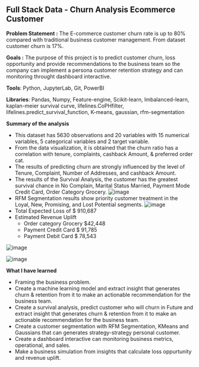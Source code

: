 ## Full Stack Data - Churn Analysis Ecommerce Customer

**Problem Statement :**
The E-commerce customer churn rate is up to 80% compared with traditional business customer management. From dataset customer churn is 17%.

**Goals :**
The purpose of this project is to predict customer churn, loss opportunity and provide recommendations to the business team so the company can implement a persona customer retention strategy and can monitoring throught dashboard interactive.

**Tools**: Python, JupyterLab, Git, PowerBI

**Libraries**: Pandas, Numpy, Feature-engine, Scikit-learn, Imbalanced-learn, kaplan-meier survival curve, lifelines.CoPHfilter, lifelines.predict_survival_function, K-means, gaussian, rfm-segmentation

**Summary of the analysis**
* This dataset has 5630 observations and 20 variables with 15 numerical variables, 5 categorical variables and 2 target variable.
* From the data visualization, it is obtained that the churn ratio has a correlation with tenure, complaints, cashback Amount, & preferred order cat.
* The results of predicting churn are strongly influenced by the level of Tenure, Complaint, Number of Addresses, and cashback Amount.
* The results of the Survival Analysis, the customer has the greatest survival chance in No Complain, Marital Status Married, Payment Mode Credit Card, Order Category Grocery.
![image](https://user-images.githubusercontent.com/108534539/206370747-d154f74b-505d-4725-9974-2c3b094e8986.png)
* RFM Segmentation results show priority customer treatment in the Loyal, New, Promising, and Lost Potential segments. 
![image](https://user-images.githubusercontent.com/108534539/206370814-ec56637b-f46d-4522-9f38-5a6dca882b46.png)
* Total Expected Loss of $ 910,687
* Estimated Revenue Uplift
  *  Order category Grocery $42,448
  *  Payment Credit Card $ 91,785 
  *  Payment Debit Card $ 78,543

![image](https://user-images.githubusercontent.com/108534539/206370164-cb8e97d4-f39f-48d1-9a86-2d8e265f25a5.png)

![image](https://user-images.githubusercontent.com/108534539/206371381-5df36ef3-8bfc-40ed-8ac5-7ed4383b450e.png)


**What I have learned**
* Framing the business problem. 
* Create a machine learning model and extract insight that generates churn & retention from it to make an actionable recommendation for the business team.
* Create a survival analysis, predict customer who will churn in Future and extract insight that generates churn & retention from it to make an actionable recommendation for the business team.
* Create a customer segmentation with RFM Segmentation, KMeans and Gaussians that can generates strategy-strategy personal customer. 
* Create a dashboard interactive can monitoring business metrics, operational, and sales.
* Make a business simulation from insights that calculate loss oppurtunity and revenue uplift.


